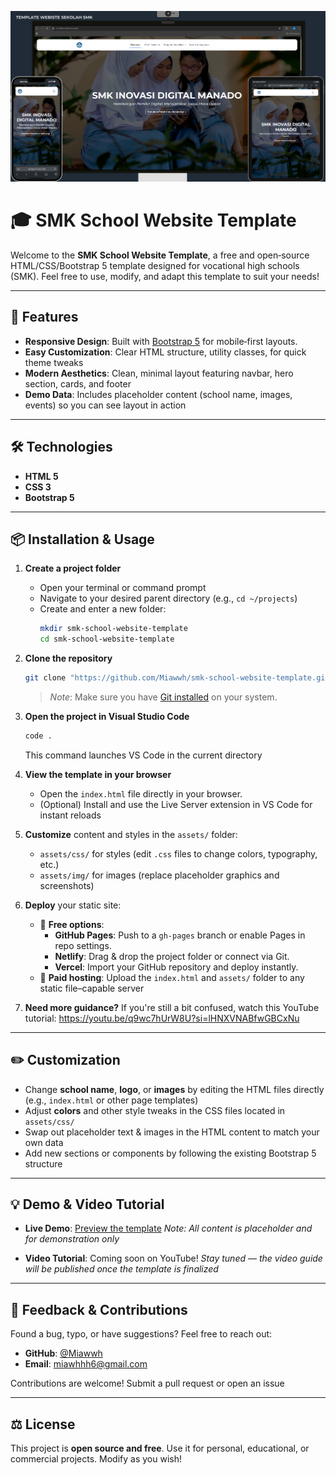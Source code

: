 <!-- Banner Image -->
<p align="center">
  <img src="assets/img/Image-Webiste.png" alt="SMK School Website Template Screenshot" width="800"/>
</p>

# 🎓 SMK School Website Template

Welcome to the **SMK School Website Template**, a free and open‑source HTML/CSS/Bootstrap 5 template designed for vocational high schools (SMK). Feel free to use, modify, and adapt this template to suit your needs!

---

## 🚀 Features

- **Responsive Design**: Built with [Bootstrap 5](https://getbootstrap.com/) for mobile‑first layouts.
- **Easy Customization**: Clear HTML structure, utility classes, for quick theme tweaks
- **Modern Aesthetics**: Clean, minimal layout featuring navbar, hero section, cards, and footer
- **Demo Data**: Includes placeholder content (school name, images, events) so you can see layout in action

---

## 🛠️ Technologies

- **HTML 5**
- **CSS 3**
- **Bootstrap 5**

---

## 📦 Installation & Usage

1. **Create a project folder**

   - Open your terminal or command prompt
   - Navigate to your desired parent directory (e.g., `cd ~/projects`)
   - Create and enter a new folder:
     ```bash
     mkdir smk-school-website-template
     cd smk-school-website-template
     ```

2. **Clone the repository**

   ```bash
   git clone "https://github.com/Miawwh/smk-school-website-template.git" 
   ```

   > _Note_: Make sure you have [Git installed](https://git-scm.com/) on your system.

3. **Open the project in Visual Studio Code**

   ```bash
   code .
   ```

   This command launches VS Code in the current directory

4. **View the template in your browser**

   - Open the `index.html` file directly in your browser.
   - (Optional) Install and use the Live Server extension in VS Code for instant reloads

5. **Customize** content and styles in the `assets/` folder:

   - `assets/css/` for styles (edit `.css` files to change colors, typography, etc.)
   - `assets/img/` for images (replace placeholder graphics and screenshots)

6. **Deploy** your static site:

   - 🔹 **Free options**:
     - **GitHub Pages**: Push to a `gh-pages` branch or enable Pages in repo settings.
     - **Netlify**: Drag & drop the project folder or connect via Git.
     - **Vercel**: Import your GitHub repository and deploy instantly.
   - 🔸 **Paid hosting**: Upload the `index.html` and `assets/` folder to any static file–capable server

7. **Need more guidance?** If you're still a bit confused, watch this YouTube tutorial:
   https://youtu.be/q9wc7hUrW8U?si=lHNXVNABfwGBCxNu

---

## ✏️ Customization

- Change **school name**, **logo**, or **images** by editing the HTML files directly (e.g., `index.html` or other page templates)
- Adjust **colors** and other style tweaks in the CSS files located in `assets/css/`
- Swap out placeholder text & images in the HTML content to match your own data
- Add new sections or components by following the existing Bootstrap 5 structure

---

## 💡 Demo & Video Tutorial

- **Live Demo**: [Preview the template](https://miawwh.github.io/smk-school-website-template/)
  _Note: All content is placeholder and for demonstration only_

- **Video Tutorial**: Coming soon on YouTube!
  _Stay tuned — the video guide will be published once the template is finalized_

---

## 📝 Feedback & Contributions

Found a bug, typo, or have suggestions? Feel free to reach out:

- **GitHub**: [@Miawwh](https://github.com/Miawwh)
- **Email**: [miawhhh6@gmail.com](mailto:miawhhh6@gmail.com)

Contributions are welcome! Submit a pull request or open an issue

---

## ⚖️ License

This project is **open source and free**. Use it for personal, educational, or commercial projects. Modify as you wish!
